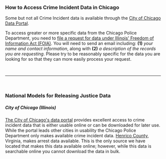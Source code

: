 ### How to Access Crime Incident Data in Chicago

Some but not all Crime Incident data is available through the [City of Chicago Data Portal](https://data.cityofchicago.org/Public-Safety/Crimes-2001-to-present/ijzp-q8t2).

To access greater or more specific data from the Chicago Police Department, you need to [file a request for data under Illinois' Freedom of Information Act (FOIA)](http://www.cityofchicago.org/city/en/depts/cpd/supp_info/cpd_foia.html). You will need to send an email including: **(1)** *your name and contact information*, along with **(2)** *a description of the records you are requesting*. Please try to be reasonably specific for the data you are looking for so that they can more easily process your request.

<br><hr><br>

### National Models for Releasing Justice Data

##### City of Chicago (Illinois)  

[The City of Chicago's data portal](https://data.cityofchicago.org/Public-Safety/Crimes-2001-to-present/ijzp-q8t2) provides excellent access to crime incident data that is either usable online or can be downloaded for later use. While the portal leads other cities in usability the Chicago Police Department only makes available crime incident data. [Henrico County](http://randolph.co.henrico.va.us/public-data-access/searcharrest.aspx), Virginia, makes arrest data available. This is the only source we have located that makes this data available online; however, while this data is searchable online you cannot download the data in bulk.